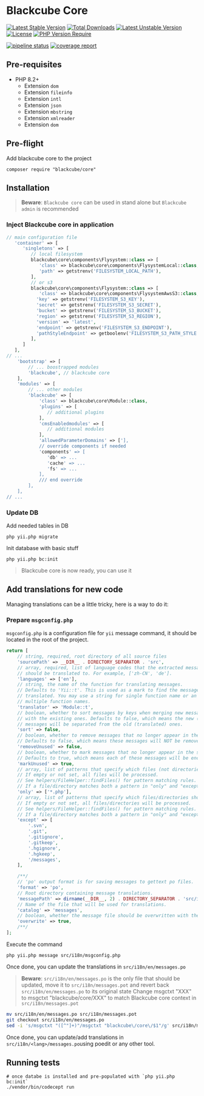 Blackcube Core
==============

[![Latest Stable Version](https://poser.pugx.org/blackcube/core/v)](https://packagist.org/packages/blackcube/core) 
[![Total Downloads](https://poser.pugx.org/blackcube/core/downloads)](https://packagist.org/packages/blackcube/core) 
[![Latest Unstable Version](https://poser.pugx.org/blackcube/core/v/unstable)](https://packagist.org/packages/blackcube/core) 
[![License](https://poser.pugx.org/blackcube/core/license)](https://packagist.org/packages/blackcube/core) 
[![PHP Version Require](https://poser.pugx.org/blackcube/core/require/php)](https://packagist.org/packages/blackcube/core)

[![pipeline status](https://code.redcat.io/blackcube/core/badges/devel-3.x/pipeline.svg)](https://code.redcat.io/blackcube/core/commits/devel-3.x)
[![coverage report](https://code.redcat.io/blackcube/core/badges/devel-3.x/coverage.svg)](https://code.redcat.io/blackcube/core/commits/devel-3.x)

Pre-requisites
--------------

 * PHP 8.2+
   * Extension `dom`
   * Extension `fileinfo`
   * Extension `intl`
   * Extension `json`
   * Extension `mbstring`
   * Extension `xmlreader`
   * Extension `dom`

Pre-flight
----------

Add blackcube core to the project

```
composer require "blackcube/core" 
```
   
Installation
------------

> **Beware**: `Blackcube core` can be used in stand alone but `Blackcube admin` is recommended 


### Inject Blackcube core in application

```php 
// main configuration file
   'container' => [
      'singletons' => [
         // local filesystem
         blackcube\core\components\Flysystem::class => [
            'class' => blackcube\core\components\FlysystemLocal::class,
            'path' => getstrenv('FILESYSTEM_LOCAL_PATH'),
         ],
         // or s3
         blackcube\core\components\Flysystem::class => [
            'class' => blackcube\core\components\FlysystemAwsS3::class,
           'key' => getstrenv('FILESYSTEM_S3_KEY'),
           'secret' => getstrenv('FILESYSTEM_S3_SECRET'),
           'bucket' => getstrenv('FILESYSTEM_S3_BUCKET'),
           'region' => getstrenv('FILESYSTEM_S3_REGION'),
           'version' => 'latest',
           'endpoint' => getstrenv('FILESYSTEM_S3_ENDPOINT'),
           'pathStyleEndpoint' => getboolenv('FILESYSTEM_S3_PATH_STYLE'),
         ],
      ]
   ],
// ...
    'bootstrap' => [
        // ... boostrapped modules
        'blackcube', // blackcube core
    ],
    'modules' => [
        // ... other modules
        'blackcube' => [
            'class' => blackcube\core\Module::class,
            'plugins' => [
               // additional plugins
            ],
            'cmsEnabledmodules' => [
               // additional modules
            ],
            'allowedParameterDomains' => ['],
            // override components if needed
            'components' => [
               'db' => ...
               'cache' => ...
               'fs' => ...
            ],
            /// end override
        ],
    ],
// ...
```

### Update DB

Add needed tables in DB

```
php yii.php migrate
```

Init database with basic stuff

```
php yii.php bc:init
```
 
> Blackcube core is now ready, you can use it

Add translations for new code
-----------------------------

Managing translations can be a little tricky, here is a way to do it:

### Prepare `msgconfig.php`

`msgconfig.php` is a configuration file for `yii` message command, it should be located in the root of the project.
```php
return [
    // string, required, root directory of all source files
    'sourcePath' => __DIR__ . DIRECTORY_SEPARATOR . 'src',
    // array, required, list of language codes that the extracted messages
    // should be translated to. For example, ['zh-CN', 'de'].
    'languages' => ['en'],
    // string, the name of the function for translating messages.
    // Defaults to 'Yii::t'. This is used as a mark to find the messages to be
    // translated. You may use a string for single function name or an array for
    // multiple function names.
    'translator' => 'Module::t',
    // boolean, whether to sort messages by keys when merging new messages
    // with the existing ones. Defaults to false, which means the new (untranslated)
    // messages will be separated from the old (translated) ones.
    'sort' => false,
    // boolean, whether to remove messages that no longer appear in the source code.
    // Defaults to false, which means these messages will NOT be removed.
    'removeUnused' => false,
    // boolean, whether to mark messages that no longer appear in the source code.
    // Defaults to true, which means each of these messages will be enclosed with a pair of '@@' marks.
    'markUnused' => true,
    // array, list of patterns that specify which files (not directories) should be processed.
    // If empty or not set, all files will be processed.
    // See helpers/FileHelper::findFiles() for pattern matching rules.
    // If a file/directory matches both a pattern in "only" and "except", it will NOT be processed.
    'only' => ['*.php'],
    // array, list of patterns that specify which files/directories should NOT be processed.
    // If empty or not set, all files/directories will be processed.
    // See helpers/FileHelper::findFiles() for pattern matching rules.
    // If a file/directory matches both a pattern in "only" and "except", it will NOT be processed.
    'except' => [
        '.svn',
        '.git',
        '.gitignore',
        '.gitkeep',
        '.hgignore',
        '.hgkeep',
        '/messages',
    ],

    /**/
    // 'po' output format is for saving messages to gettext po files.
    'format' => 'po',
    // Root directory containing message translations.
    'messagePath' => dirname(__DIR__, 2) . DIRECTORY_SEPARATOR . 'src/i18n',
    // Name of the file that will be used for translations.
    'catalog' => 'messages',
    // boolean, whether the message file should be overwritten with the merged messages
    'overwrite' => true,
    /**/
];
```

Execute the command

```
php yii.php message src/i18n/msgconfig.php
```

Once done, you can update the translations in `src/i18n/en/messages.po`

> **Beware**: `src/i18n/en/messages.po` is the only file that should be updated, move it to `src/i18n/messages.pot` and revert back `src/i18n/en/messages.po` to its original state
> Change msgctxt "XXX" to msgctxt "blackcube/core/XXX" to match Blackcube core context in `src/i18n/messages.pot`

```bash
mv src/i18n/en/messages.po src/i18n/messages.pot
git checkout src/i18n/en/messages.po
sed -i 's/msgctxt "([^"]+)"/msgctxt "blackcube\/core\/$1"/g' src/i18n/messages.pot
```

Once done, you can update/add translations in `src/i18n/<lang>/messages.po`using poedit or any other tool.

Running tests
-------------

```
# once databe is installed and pre-populated with `php yii.php bc:init`
./vendor/bin/codecept run
```
